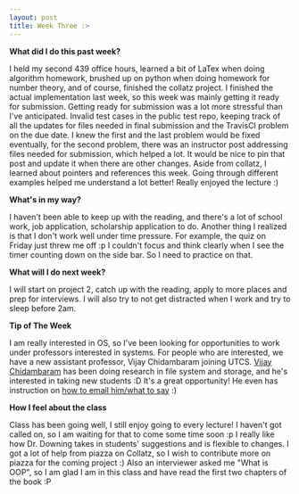 ```yaml
---
layout: post
title: Week Three :>
---
```


**What did I do this past week?** 

I held my second 439 office hours, learned a bit of LaTex when doing algorithm homework, brushed up on python when doing homework for number theory, and of course, finished the collatz project. I finished the actual implementation last week, so this week was mainly getting it ready for submission. Getting ready for submission was a lot more stressful than I've anticipated. Invalid test cases in the public test repo, keeping track of all the updates for files needed in final submission and the TravisCI problem on the due date. I knew the first and the last problem would be fixed eventually, for the second problem, there was an instructor post addressing files needed for submission, which helped a lot. It would be nice to pin that post and update it when there are other changes. Aside from collatz, I learned about pointers and references this week. Going through different examples helped me understand a lot better! Really enjoyed the lecture :)


**What's in my way?**

I haven't been able to keep up with the reading, and there's a lot of school work, job application, scholarship application to do. Another thing I realized is that I don't work well under time pressure. For example, the quiz on Friday just threw me off :p I couldn't focus and think clearly when I see the timer counting down on the side bar. So I need to practice on that. 


**What will I do next week?**

I will start on project 2, catch up with the reading, apply to more places and prep for interviews. I will also try to not get distracted when I work and try to sleep before 2am.


**Tip of The Week**

I am really interested in OS, so I've been looking for opportunities to work under professors interested in systems. For people who are interested, we have a new assistant professor, Vijay Chidambaram joining UTCS. [Vijay Chidambaram](https://www.cs.utexas.edu/~vijay/) has been doing research in file system and storage, and he's interested in taking new students :D It's a great opportunity! He even has instruction on [how to email him/what to say](https://www.cs.utexas.edu/~vijay/email.htm) :) 
 

**How I feel about the class**

Class has been going well, I still enjoy going to every lecture! I haven't got called on, so I am waiting for that to come some time soon :p I really like how Dr. Downing takes in students' suggestions and is flexible to changes. I got a lot of help from piazza on Collatz, so I wish to contribute more on piazza for the coming project :) Also an interviewer asked me "What is OOP", so I am glad I am in this class and have read the first two chapters of the book :P